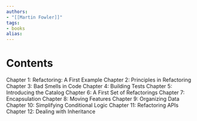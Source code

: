 ```yaml
---
authors:
- "[[Martin Fowler]]"
tags:
- books 
alias:
---
```


# Contents
Chapter 1: Refactoring: A First Example
Chapter 2: Principles in Refactoring
Chapter 3: Bad Smells in Code
Chapter 4: Building Tests
Chapter 5: Introducing the Catalog
Chapter 6: A First Set of Refactorings
Chapter 7: Encapsulation
Chapter 8: Moving Features
Chapter 9: Organizing Data
Chapter 10: Simplifying Conditional Logic
Chapter 11: Refactoring APIs
Chapter 12: Dealing with Inheritance

